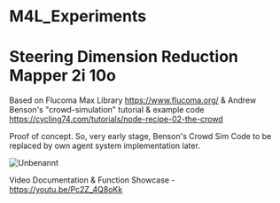 # M4L_Experiments

# Steering Dimension Reduction Mapper 2i 10o

Based on Flucoma Max Library https://www.flucoma.org/ & Andrew Benson's "crowd-simulation" tutorial & example code https://cycling74.com/tutorials/node-recipe-02-the-crowd  

Proof of concept. So, very early stage, Benson's Crowd Sim Code to be replaced by own agent system implementation later. 

![Unbenannt](https://user-images.githubusercontent.com/57009925/235446398-15aadaab-064d-4897-bad8-7420dd94c6b8.PNG)

Video Documentation & Function Showcase - https://youtu.be/Pc2Z_4Q8oKk
